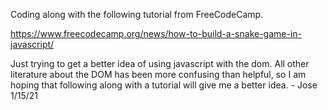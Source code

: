 Coding along with the following tutorial from FreeCodeCamp. 

https://www.freecodecamp.org/news/how-to-build-a-snake-game-in-javascript/

Just trying to get a better idea of using javascript with the dom. All other literature about the DOM has been more confusing than helpful, so I am hoping that following along with a tutorial will give me a better idea. - Jose 1/15/21